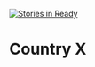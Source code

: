 [![Stories in Ready](https://badge.waffle.io/thraxil/countryx.png?label=ready&title=Ready)](https://waffle.io/thraxil/countryx)
# Country X
